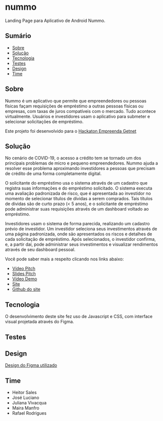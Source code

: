 # nummo

Landing Page para Aplicativo de Android Nummo.

## Sumário

- [Sobre](#Sobre)
- [Solução](#Solução)
- [Tecnologia](#Tecnologia)
- [Testes](#Testes)
- [Design](#Design)
- [Time](#Time)

## Sobre

Nummo é um aplicativo que permite que empreendedores ou pessoas físicas façam requisições de empréstimo a outras pessoas físicas ou empresas, com taxas de juros compatíveis com o mercado. Tudo acontece virtualmente. Usuários e investidores usam o aplicativo para submeter e selecionar solicitações de empréstimo.

Este projeto foi desenvolvido para o [Hackaton Empreenda Getnet](https://www.hackathongetnet.com.br/)

## Solução

No cenário de COVID-19, o acesso a crédito tem se tornado um dos principais problemas de micro e pequeno empreendedores. Nummo ajuda a resolver esse problema aproximando investidores a pessoas que precisam de crédito de uma forma completamente digital. 

O solicitante do empréstimo usa o sistema através de um cadastro que registra suas informações e do empréstimo solicitado. O sistema executa uma avaliação padronizada de risco, que é apresentada ao investidor no momento de selecionar títulos de dívidas a serem comprados. Tais títulos de dívidas são de curto prazo (< 5 anos), e o solicitante de empréstimo pode administrar suas requisições através de um dashboard voltado ao empréstimo.

Investidores usam o sistema de forma parecida, realizando um cadastro prévio de investidor. Um investidor seleciona seus investimentos através de uma página padronizada, onde são apresentados os riscos e detalhes de cada solicitação de empréstimo. Após selecionados, o investidor confirma, e, a partir daí, pode administrar seus investimentos e visualizar rendimentos através de seu dashboard pessoal.

Você pode saber mais a respeito clicando nos links abaixo:
- [Vídeo Pitch](https://youtu.be/mJUE4fCOLpM)
- [Slides Pitch](https://drive.google.com/file/d/11FhAWmN-9ml-2gR2oy6VvUKcAIAv5vw2/view?usp=sharing)
- [Vídeo Demo](https://youtu.be/KXUbcEiWlnI)
- [Site](https://nummo.imfast.io/nummo/index.html)
- [Github do site](https://github.com/zluciano/nummo)

## Tecnologia

O desenvolvimento deste site fez uso de Javascript e CSS, com interface visual projetada através do Figma.

## Testes

## Design

[Design do Figma utilizado](https://www.figma.com/file/fI4h9pmDGKzSI3Odd0dkMn/Wireframes)

## Time

- Heitor Sales
- José Luciano
- Juliana Vivacqua
- Maira Manfro
- Rafael Rodrigues
